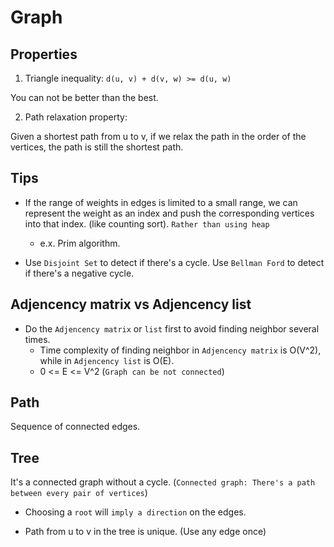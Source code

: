 # Graph

## Properties

1. Triangle inequality: `d(u, v) + d(v, w) >= d(u, w)`

You can not be better than the best.

2. Path relaxation property:

Given a shortest path from u to v, if we relax the path in the order of the vertices, the path is still the shortest path.

## Tips

- If the range of weights in edges is limited to a small range, we can represent the weight as an index and push the corresponding vertices into that index. (like counting sort). `Rather than using heap`  
    - e.x. Prim algorithm.

- Use `Disjoint Set` to detect if there's a cycle. Use `Bellman Ford` to detect if there's a negative cycle.

## Adjencency matrix vs Adjencency list

- Do the `Adjencency matrix` or `list` first to avoid finding neighbor several times.
    - Time complexity of finding neighbor in `Adjencency matrix` is O(V^2), while in `Adjencency list` is O(E).
    - 0 <= E <= V^2 (`Graph can be not connected`)

## Path

Sequence of connected edges.

## Tree

It's a connected graph without a cycle. (`Connected graph: There's a path between every pair of vertices`)

- Choosing a `root` will `imply a direction` on the edges. 

- Path from u to v in the tree is unique. (Use any edge once)

